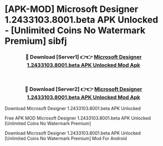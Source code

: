 # [APK-MOD] Microsoft Designer 1.2433103.8001.beta APK Unlocked - [Unlimited Coins No Watermark Premium] sibfj



<div align="center">
<h3>🔴 Download [Server1] 👉👉 <a href="https://momento.my/?title=Microsoft_Designer_1.2433103.8001.beta_APK_Unlocked">Microsoft Designer 1.2433103.8001.beta APK Unlocked Mod Apk</a></h3><br>

<h3>🔴 Download [Server2] 👉👉 <a href="https://momento.my/?title=Microsoft_Designer_1.2433103.8001.beta_APK_Unlocked">Microsoft Designer 1.2433103.8001.beta APK Unlocked Mod Apk</a></h3>
</div>



Download Microsoft Designer 1.2433103.8001.beta APK Unlocked 

Free APK MOD Microsoft Designer 1.2433103.8001.beta APK Unlocked [Unlimited Coins No Watermark Premium]

Download Microsoft Designer 1.2433103.8001.beta APK Unlocked [Unlimited Coins No Watermark Premium] Mod For Android
